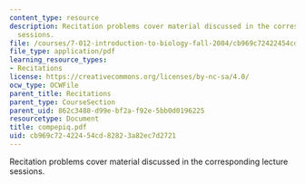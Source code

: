```yaml
---
content_type: resource
description: Recitation problems cover material discussed in the corresponding lecture
  sessions.
file: /courses/7-012-introduction-to-biology-fall-2004/cb969c72422454cd82823a82ec7d2721_compepiq.pdf
file_type: application/pdf
learning_resource_types:
- Recitations
license: https://creativecommons.org/licenses/by-nc-sa/4.0/
ocw_type: OCWFile
parent_title: Recitations
parent_type: CourseSection
parent_uid: 862c3488-d99e-bf2a-f92e-5bb0d0196225
resourcetype: Document
title: compepiq.pdf
uid: cb969c72-4224-54cd-8282-3a82ec7d2721
---
```

Recitation problems cover material discussed in the corresponding lecture sessions.